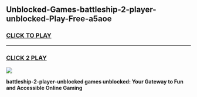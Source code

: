 
## Unblocked-Games-battleship-2-player-unblocked-Play-Free-a5aoe
<h3>
<a href="https://premium76.site?title=battleship-2-player-unblocked&ref=18A1">CLICK TO PLAY</a></h3>
<hr>

<h3>
<a href="https://premium76.site?title=battleship-2-player-unblocked&ref=18A1">CLICK 2 PLAY</a>
  
</h3>

<a href="https://premium76.site?title=battleship-2-player-unblocked&ref=18A1"><img src="https://clearcache.store/games.png"></a>


**battleship-2-player-unblocked games unblocked: Your Gateway to Fun and Accessible Online Gaming**
